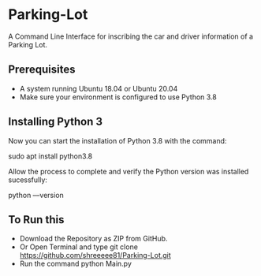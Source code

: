 # Parking-Lot
A Command Line Interface for inscribing the car and driver information of a Parking Lot.

## Prerequisites
* A system running Ubuntu 18.04 or Ubuntu 20.04
* Make sure your environment is configured to use Python 3.8

## Installing Python 3
Now you can start the installation of Python 3.8 with the command:

 sudo apt install python3.8
 
Allow the process to complete and verify the Python version was installed sucessfully:

 python ––version
 
## To Run this 
* Download the Repository as ZIP from GitHub.
* Or Open Terminal and type
  git clone https://github.com/shreeeee81/Parking-Lot.git 
* Run the command
  python Main.py
